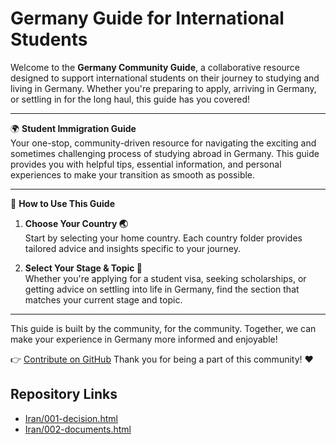 # Germany Guide for International Students

Welcome to the **Germany Community Guide**, a collaborative resource designed to support international students on their journey to studying and living in Germany. Whether you're preparing to apply, arriving in Germany, or settling in for the long haul, this guide has you covered!

---

🌍 **Student Immigration Guide**  
Your one-stop, community-driven resource for navigating the exciting and sometimes challenging process of studying abroad in Germany. This guide provides you with helpful tips, essential information, and personal experiences to make your transition as smooth as possible.

---

📌 **How to Use This Guide**

1. **Choose Your Country 🌏**  
   Start by selecting your home country. Each country folder provides tailored advice and insights specific to your journey.

2. **Select Your Stage & Topic 🎯**  
   Whether you're applying for a student visa, seeking scholarships, or getting advice on settling into life in Germany, find the section that matches your current stage and topic.

---

This guide is built by the community, for the community. Together, we can make your experience in Germany more informed and enjoyable!

👉 [Contribute on GitHub](https://github.com/M-Hosseini80/Germany)
Thank you for being a part of this community! ♥️
## Repository Links
- [Iran/001-decision.html](https://m-hosseini80.github.io/Germany/Iran/001-decision.html)
- [Iran/002-documents.html](https://m-hosseini80.github.io/Germany/Iran/002-documents.html)
